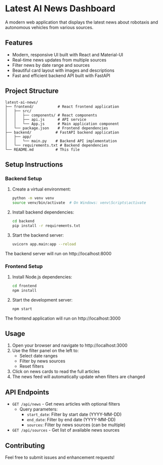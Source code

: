 # Latest AI News Dashboard

A modern web application that displays the latest news about robotaxis and autonomous vehicles from various sources.

## Features

- Modern, responsive UI built with React and Material-UI
- Real-time news updates from multiple sources
- Filter news by date range and sources
- Beautiful card layout with images and descriptions
- Fast and efficient backend API built with FastAPI

## Project Structure

```
latest-ai-news/
├── frontend/           # React frontend application
│   ├── src/
│   │   ├── components/ # React components
│   │   ├── api.js      # API service
│   │   └── App.js      # Main application component
│   └── package.json    # Frontend dependencies
├── backend/           # FastAPI backend application
│   ├── app/
│   │   └── main.py    # Backend API implementation
│   └── requirements.txt # Backend dependencies
└── README.md          # This file
```

## Setup Instructions

### Backend Setup

1. Create a virtual environment:
   ```bash
   python -m venv venv
   source venv/bin/activate  # On Windows: venv\Scripts\activate
   ```

2. Install backend dependencies:
   ```bash
   cd backend
   pip install -r requirements.txt
   ```

3. Start the backend server:
   ```bash
   uvicorn app.main:app --reload
   ```

The backend server will run on http://localhost:8000

### Frontend Setup

1. Install Node.js dependencies:
   ```bash
   cd frontend
   npm install
   ```

2. Start the development server:
   ```bash
   npm start
   ```

The frontend application will run on http://localhost:3000

## Usage

1. Open your browser and navigate to http://localhost:3000
2. Use the filter panel on the left to:
   - Select date ranges
   - Filter by news sources
   - Reset filters
3. Click on news cards to read the full articles
4. The news feed will automatically update when filters are changed

## API Endpoints

- `GET /api/news` - Get news articles with optional filters
  - Query parameters:
    - `start_date`: Filter by start date (YYYY-MM-DD)
    - `end_date`: Filter by end date (YYYY-MM-DD)
    - `sources`: Filter by news sources (can be multiple)
- `GET /api/sources` - Get list of available news sources

## Contributing

Feel free to submit issues and enhancement requests!
